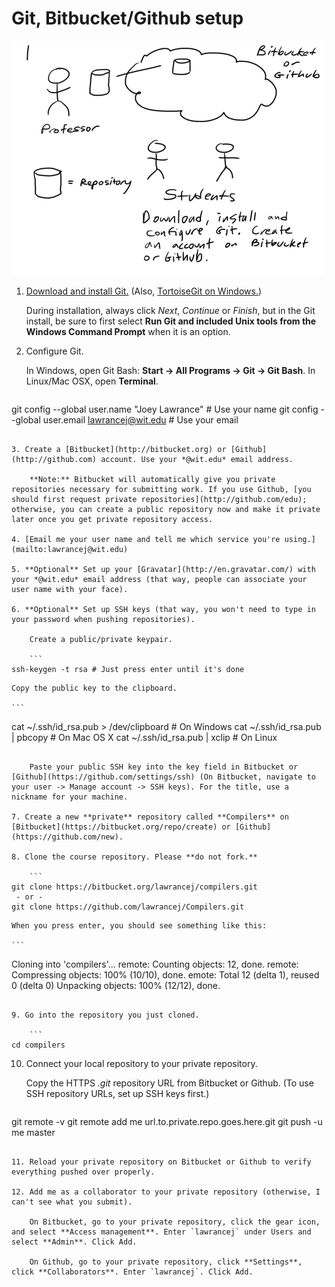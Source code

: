 # Git, Bitbucket/Github setup

![Summary of Git, Bitbucket/Github setup](setup.gif)

1. [Download and install Git.](http://git-scm.com)
    (Also, [TortoiseGit on Windows.](http://code.google.com/p/tortoisegit/))

    During installation, always click *Next*, *Continue* or *Finish*, but in the Git install, be sure to first select **Run Git and included Unix tools from the Windows Command Prompt** when it is an option.

2. Configure Git.

	In Windows, open Git Bash: **Start -> All Programs -> Git -> Git Bash**. In Linux/Mac OSX, open **Terminal**.

    ```
git config --global user.name "Joey Lawrance"    # Use your name
git config --global user.email lawrancej@wit.edu # Use your email
```

3. Create a [Bitbucket](http://bitbucket.org) or [Github](http://github.com) account. Use your *@wit.edu* email address. 

    **Note:** Bitbucket will automatically give you private repositories necessary for submitting work. If you use Github, [you should first request private repositories](http://github.com/edu); otherwise, you can create a public repository now and make it private later once you get private repository access.

4. [Email me your user name and tell me which service you're using.](mailto:lawrancej@wit.edu)

5. **Optional** Set up your [Gravatar](http://en.gravatar.com/) with your *@wit.edu* email address (that way, people can associate your user name with your face).

6. **Optional** Set up SSH keys (that way, you won't need to type in your password when pushing repositories).

	Create a public/private keypair.

	```
ssh-keygen -t rsa # Just press enter until it's done
```

	Copy the public key to the clipboard.

	```
cat ~/.ssh/id_rsa.pub > /dev/clipboard # On Windows
cat ~/.ssh/id_rsa.pub | pbcopy # On Mac OS X
cat ~/.ssh/id_rsa.pub | xclip  # On Linux
```

	Paste your public SSH key into the key field in Bitbucket or [Github](https://github.com/settings/ssh) (On Bitbucket, navigate to your user -> Manage account -> SSH keys). For the title, use a nickname for your machine.

7. Create a new **private** repository called **Compilers** on [Bitbucket](https://bitbucket.org/repo/create) or [Github](https://github.com/new).

8. Clone the course repository. Please **do not fork.**

    ```
git clone https://bitbucket.org/lawrancej/compilers.git
 - or - 
git clone https://github.com/lawrancej/Compilers.git
```

    When you press enter, you should see something like this:

    ```
Cloning into 'compilers'...
remote: Counting objects: 12, done.
remote: Compressing objects: 100% (10/10), done.
emote: Total 12 (delta 1), reused 0 (delta 0)
Unpacking objects: 100% (12/12), done.
```

9. Go into the repository you just cloned.

    ```
cd compilers
```

10. Connect your local repository to your private repository.

	Copy the HTTPS *.git* repository URL from Bitbucket or Github. (To use SSH repository URLs, set up SSH keys first.)

    ```
git remote -v
git remote add me url.to.private.repo.goes.here.git
git push -u me master
```

11. Reload your private repository on Bitbucket or Github to verify everything pushed over properly.

12. Add me as a collaborator to your private repository (otherwise, I can't see what you submit).

	On Bitbucket, go to your private repository, click the gear icon, and select **Access management**. Enter `lawrancej` under Users and select **Admin**. Click Add.

	On Github, go to your private repository, click **Settings**, click **Collaborators**. Enter `lawrancej`. Click Add.
